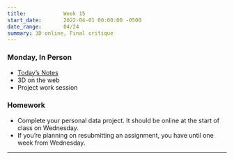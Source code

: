 ```yaml
---
title:            Week 15
start_date:       2022-04-01 00:00:00 -0500
date_range:       04/24
summary: 3D online, Final critique
---
```




### Monday, In Person

- [Today&rsquo;s Notes](https://paper.dropbox.com/doc/Penn-Week-14a-3D-On-the-Web--BgRRGRZYusxBIs68uZohTUl3AQ-iHYZ9bfiHkPSLo7OAI3Kq)
- 3D on the web
- Project work session

### Homework
- Complete your personal data project. It should be online at the start of class on Wednesday.
- If you&rsquo;re planning on resubmitting an assignment, you have until one week from Wednesday.


---
